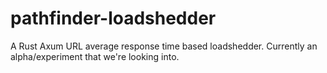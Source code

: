 # pathfinder-loadshedder
A Rust Axum URL average response time based loadshedder. Currently an alpha/experiment that we're looking into.

